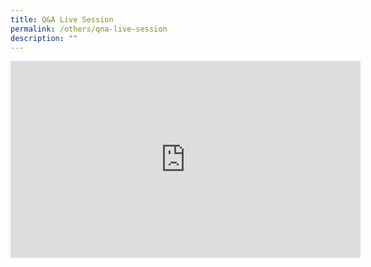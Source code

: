 ```yaml
---
title: Q&A Live Session
permalink: /others/qna-live-session
description: ""
---
```

<div class="bp-youtube">

<iframe width="560" height="315" src="https://www.youtube.com/embed/bDhP23wgJYE" title="YouTube video player" frameborder="0" allow="accelerometer; autoplay; clipboard-write; encrypted-media; gyroscope; picture-in-picture" allowfullscreen></iframe>

</div>